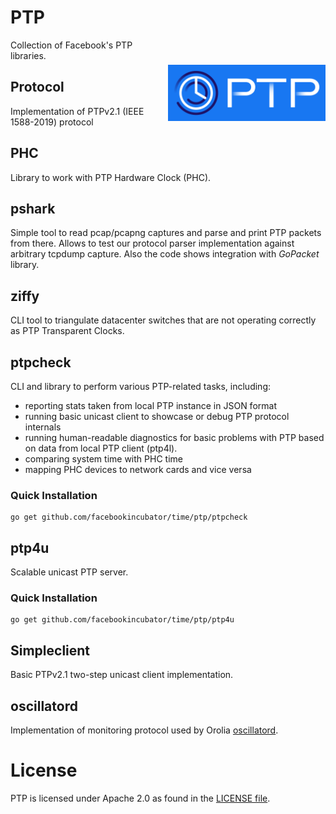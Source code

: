 # PTP

<img width="50%"
align="right"
style="display: block; margin:40px auto;"
src="https://raw.githubusercontent.com/leoleovich/images/master/PTP.png"/>

Collection of Facebook's PTP libraries.

## Protocol
Implementation of PTPv2.1 (IEEE 1588-2019) protocol

## PHC
Library to work with PTP Hardware Clock (PHC).

## pshark
Simple tool to read pcap/pcapng captures and parse and print PTP packets from there.
Allows to test our protocol parser implementation against arbitrary tcpdump capture.
Also the code shows integration with *GoPacket* library.

## ziffy
CLI tool to triangulate datacenter switches that are not operating correctly as PTP Transparent Clocks.

## ptpcheck
CLI and library to perform various PTP-related tasks, including:
* reporting stats taken from local PTP instance in JSON format
* running basic unicast client to showcase or debug PTP protocol internals
* running human-readable diagnostics for basic problems with PTP based on data from local PTP client (ptp4l).
* comparing system time with PHC time
* mapping PHC devices to network cards and vice versa

### Quick Installation
```console
go get github.com/facebookincubator/time/ptp/ptpcheck
```

## ptp4u
Scalable unicast PTP server.

### Quick Installation
```console
go get github.com/facebookincubator/time/ptp/ptp4u
```

## Simpleclient
Basic PTPv2.1 two-step unicast client implementation.

## oscillatord
Implementation of monitoring protocol used by Orolia [oscillatord](https://github.com/Orolia2s/oscillatord).

# License
PTP is licensed under Apache 2.0 as found in the [LICENSE file](LICENSE).
